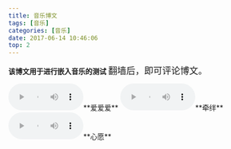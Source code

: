 ```yaml
---
title: 音乐博文
tags: [音乐]
categories: [音乐]
date: 2017-06-14 10:46:06
top: 2
---
```


**该博文用于进行嵌入音乐的测试**
<font size=4>
翻墙后，即可评论博文。
</font>
<!--more--> 

<div>
<audio controls="controls" name="media" style='width:150px' autoplay 
loop=true> <source src="/musics/lovelovelove.mp3"> </audio>**爱爱爱** 
<audio controls="controls" name="media" style='width:150px'  
loop=true> <source src="/musics/qianban.mp3"> </audio>**牵绊**<audio 
controls="controls" name="media" style='width:150px' loop=true> 
<source src="/musics/wish.mp3">
</audio>**心愿**
</div>
